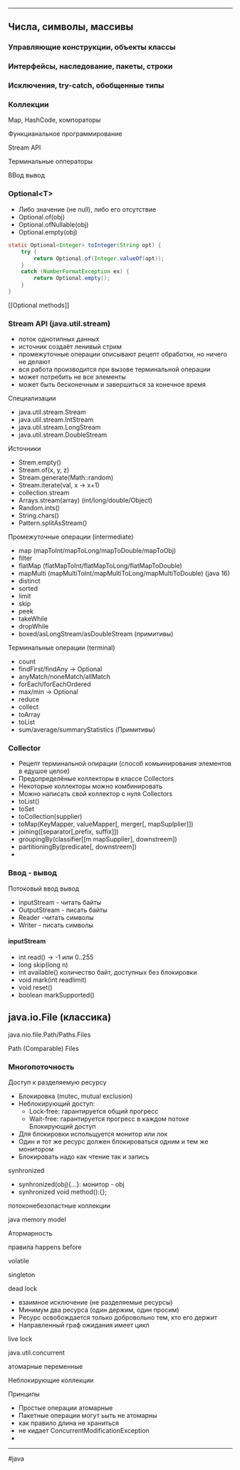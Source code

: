 * * *
## Числа, символы, массивы

### Управляющие конструкции, объекты классы

### Интерфейсы, наследование, пакеты, строки

### Исключения, try-catch, обобщенные типы

### Коллекции

Map, HashCode, компораторы

Функцианальное программирование 

Stream API

Терминальные опператоры

ВВод вывод


### Optional\<T\>
- Либо значение (не null), либо его отсутствие
- Optional.of(obj)
- Optional.ofNullable(obj)
- Optional.empty(obj)

```java
static Optional<Integer> toInteger(String opt) {
	try {
		return Optional.of(Integer.valueOf(opt));
	}
	catch (NumberFormatException ex) {
		return Optional.empty();
	}
}
```
 [[Optional methods]]

### Stream API (java.util.stream)
- поток однотипных данных
- источник создаёт ленивый стрим
- промежуточные операции описывают рецепт обработки, но ничего не делают
- вся работа производится при вызове терминальной операции
- может потребить не все элементы
- может быть бесконечным и завершиться за конечное время

Специализации
- java.util.stream.Stream
- java.util.stream.IntStream
- java.util.stream.LongStream
- java.util.stream.DoubleStream

Источники
- Strem.empty()
- Stream.of(x, y, z)
- Stream.generate(Math::random)
- Stream.iterate(val, x -> x+1)
- collection.stream
- Arrays.stream(array) (int/long/double/Object)
- Random.ints()
- String.chars()
- Pattern.splitAsStream()

Промежуточные операции (intermediate)
- map (mapToInt/mapToLong/mapToDouble/mapToObj)
- filter
- flatMap (flatMapToInt/flatMapToLong/flatMapToDouble)
- mapMulti (mapMultiToInt/mapMultiToLong/mapMultiToDouble) (java 16)
- distinct
- sorted
- limit
- skip
- peek
- takeWhile
- dropWhile
- boxed/asLongStream/asDoubleStream (примитивы)

Терминальные операции (terminal)
- count
- findFirst/findAny -> Optional
- anyMatch/noneMatch/allMatch
- forEach/forEachOrdered
- max/min -> Optional
- reduce
- collect
- toArray
- toList
- sum/average/summaryStatistics (Примитивы)


### Collector
- Рецепт терминальной опирации (способ комьинирования элементов в едушое целое)
- Предопределёные коллекторы в классе Collectors
- Некоторые коллекторы можно комбинировать
- Можно написать свой коллектор с нуля 
Collectors
- toList()
- toSet
- toCollection(supplier)
- toMap(KeyMapper, valueMapper\[, merger\[, mapSuplplier]])
- joining(\[separator\[,prefix, suffix]])
- groupingBy(classifier\[\[m mapSupplier], downstreem])
- partitioningBy(predicate\[, downstreem])
- 

### Ввод - вывод
Потоковый ввод вывод
- inputStream - читать байты
- OutputStream - писать байты
- Reader -читать символы
- Writer - писать символы

#### inputStream
- int read() -> -1 или 0..255
- long skip(long n)
- int available() количество байт, доступных без блокировки
- void mark(int readlimit)
- void reset()
- boolean markSupported()

java.io.File (классика)
-

java.nio.file.Path\/Paths.Files

Path (Comparable)
Files

### Многопоточность

Доступ к разделяемую ресурсу
- Блокировка (mutec, mutual exclusion)
- Неблокирующий доступ:
	- Lock-free: гарантируется общий прогресс
	- Wait-free: гарантируется прогресс в каждом потоке
Блокирующий доступ
- Для блокировки испольщуется монитор или лок
- Один и тот же ресурс должен блокироваться одним и тем же монитором
- Блокировать надо как чтение так и запись

synhronized
- synhronized(obj){...}: монитор - obj
- synhronized void method():{};

потоконебезопастные коллекции


java memory model

Атормарность

правила happens before

volatile

singleton
 

dead lock
- взаимное исключение (не разделяемые ресурсы)
- Минимум два ресурса (один держим, один просим)
-  Ресурс освобождается только добровольно тем, кто его держит
- Направленный граф ожидания имеет цикл


live lock

java.util.concurrent

атомарные переменные

Неблокирующие коллекции

Принципы
- Простые операции атомарные
- Пакетные операции могут ьыть не атомарны
- как правило длина не храниться
- не кидает ConcurrentModificationException
- 



* * *
#java  